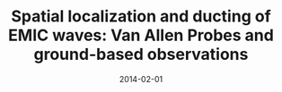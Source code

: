 ---
title: "Spatial localization and ducting of EMIC waves: Van Allen Probes and ground-based observations"
collection: publications
permalink: /publication/2014-02-01-Mann
excerpt: ' '
date: 2014-02-01
venue: 'Geophysical Research Letters'
paperurl: 'https://doi.org/10.1002/2013GL058581'
citation: 'Mann, I. R., Usanova, M. E., Murphy, K., Robertson, M. T., Milling, D. K., Kale, A., et al. (2014). Spatial localization and ducting of EMIC waves: Van Allen Probes and ground-based observations. Geophysical Research Letters, 41(3), 785-792. '
---